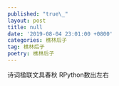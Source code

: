 ```yaml
---
published: "true\_"
layout: post
title: null
date: '2019-08-04 23:01:00 +0800'
categories: 樵林后子
tag: 樵林后子
poetry: 樵林后子
---
```

诗词楹联文具春秋
RPython数出左右
